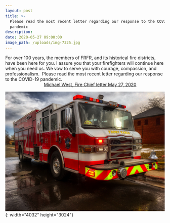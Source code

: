 ```yaml
---
layout: post
title: >-
  Please read the most recent letter regarding our response to the COVID-19
  pandemic
description:
date: 2020-05-27 09:00:00
image_path: /uploads/img-7325.jpg
---
```


For over 100 years, the members of FRFR, and its historical fire districts, have been here for you. I assure you that your firefighters will continue here when you need us. We vow to serve you with courage, compassion, and professionalism.&nbsp; Please read the most recent letter regarding our response to the COVID-19 pandemic.&nbsp; &nbsp; &nbsp; &nbsp; &nbsp; &nbsp; &nbsp; &nbsp; &nbsp; &nbsp; &nbsp; &nbsp; &nbsp; &nbsp; &nbsp; &nbsp; &nbsp; &nbsp; &nbsp; &nbsp; &nbsp; &nbsp; &nbsp; &nbsp; &nbsp; &nbsp; &nbsp; &nbsp; &nbsp; &nbsp; &nbsp; &nbsp; &nbsp; &nbsp; &nbsp; &nbsp; &nbsp; &nbsp; &nbsp; &nbsp; &nbsp; &nbsp; &nbsp; &nbsp; &nbsp; &nbsp; &nbsp; &nbsp; &nbsp; &nbsp; &nbsp; &nbsp; &nbsp; &nbsp; &nbsp; &nbsp; &nbsp;[Michael West, Fire Chief letter May 27, 2020](/uploads/Chief/5.27.2020.pdf)

![](/uploads/img-7325.jpg){: width="4032" height="3024"}

&nbsp;